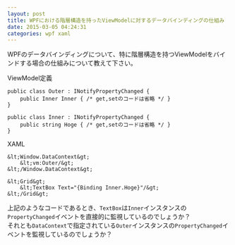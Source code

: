 ```yaml
---
layout: post
title: WPFにおける階層構造を持ったViewModelに対するデータバインディングの仕組み
date: 2015-03-05 04:24:31
categories: wpf xaml
---
```

<p>WPFのデータバインディングについて、特に階層構造を持つViewModelをバインドする場合の仕組みについて教えて下さい。</p>

<p>ViewModel定義</p>

```
public class Outer : INotifyPropertyChanged {
    public Inner Inner { /* get,setのコードは省略 */ }
}

public class Inner : INotifyPropertyChanged {
    public string Hoge { /* get,setのコードは省略 */ }
}
```

<p>XAML</p>

```
&lt;Window.DataContext&gt;
    &lt;vm:Outer/&gt;
&lt;/Window.DataContext&gt;

&lt;Grid&gt;
    &lt;TextBox Text="{Binding Inner.Hoge}"/&gt;
&lt;/Grid&gt;
```

<p>上記のようなコードであるとき、<code>TextBox</code>は<code>Inner</code>インスタンスの<code>PropertyChanged</code>イベントを直接的に監視しているのでしょうか？<br>
それとも<code>DataContext</code>で指定されている<code>Outer</code>インスタンスの<code>PropertyChanged</code>イベントを監視しているのでしょうか？</p>
